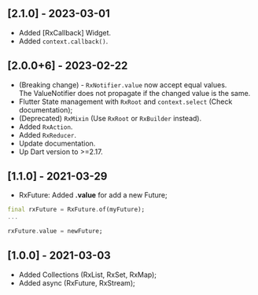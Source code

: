 ## [2.1.0] - 2023-03-01
* Added [RxCallback] Widget.
* Added `context.callback()`. 

## [2.0.0+6] - 2023-02-22

* (Breaking change) - `RxNotifier.value` now accept equal values. <br>
The ValueNotifier does not propagate if the changed value is the same.
* Flutter State management with `RxRoot` and `context.select` (Check documentation);
* (Deprecated) `RxMixin` (Use `RxRoot` or `RxBuilder` instead).
* Added `RxAction`.
* Added `RxReducer`.
* Update documentation.
* Up Dart version to >=2.17.


## [1.1.0] - 2021-03-29

* RxFuture: Added **.value** for add a new Future;
```dart
final rxFuture = RxFuture.of(myFuture);
...

rxFuture.value = newFuture;
```
## [1.0.0] - 2021-03-03

* Added Collections (RxList, RxSet, RxMap);
* Added async (RxFuture, RxStream);

